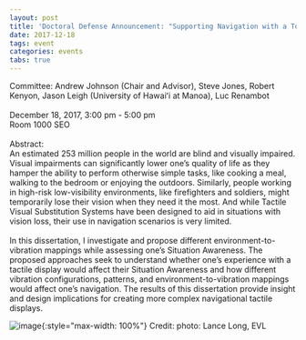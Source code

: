 ```yaml
---
layout: post
title: 'Doctoral Defense Announcement: "Supporting Navigation with a Torso Wearable Tactile Display"'
date: 2017-12-18
tags: event
categories: events
tabs: true
---
```


Committee:  Andrew Johnson (Chair and Advisor), Steve Jones, Robert Kenyon, Jason Leigh (University of Hawaiʻi at Manoa), Luc Renambot<br><br>
December 18, 2017, 3:00 pm - 5:00 pm<br>
Room 1000 SEO<br><br>
Abstract:<br>
An estimated 253 million people in the world are blind and visually impaired. Visual impairments can significantly lower one&rsquo;s quality of life as they hamper the ability to perform otherwise simple tasks, like cooking a meal, walking to the bedroom or enjoying the outdoors. Similarly, people working in high-risk low-visibility environments, like firefighters and soldiers, might temporarily lose their vision when they need it the most. And while Tactile Visual Substitution Systems have been designed to aid in situations with vision loss, their use in navigation scenarios is very limited.<br><br>
In this dissertation, I investigate and propose different environment-to-vibration mappings while assessing one&rsquo;s Situation Awareness. The proposed approaches seek to understand whether one&rsquo;s experience with a tactile display would affect their Situation Awareness and how different vibration configurations, patterns, and environment-to-vibration mappings would affect one&rsquo;s navigation. The results of this dissertation provide insight and design implications for creating more complex navigational tactile displays.

![image](https://www.evl.uic.edu/output/originals/vmateevitsiphddefence.jpeg-srcw.jpg){:style="max-width: 100%"}
Credit: photo: Lance Long, EVL

